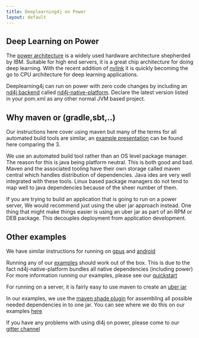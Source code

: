 ```yaml
---
title: Deeplearning4j on Power
layout: default
---
```


Deep Learning on Power 
----------------------

The [power architecture](https://en.wikipedia.org/wiki/POWER8) is a widely used hardware architecture
shepherded by IBM. Suitable for high end servers, it is a great chip architecture
for doing deep learning. With the recent addition of [nvlink](http://www.nvidia.com/object/nvlink.html)
it is quickly becoming the go to CPU architecture for deep learning applications.

Deeplearning4j can run on power with zero code changes by including an [nd4j backend](http://nd4j.org/backend.html)
called [nd4j-native-platform](http://repo1.maven.org/maven2/org/nd4j/nd4j-native-platform/). 
Declare the latest version listed in your pom.xml as any other normal JVM based project.

Why maven or (gradle,sbt,..)
-------------------------------
Our instructions here cover using maven but many of the terms for all automated build tools are similar, an [example presentation](http://www.slideshare.net/fabiofumarola1/3-maven-gradle-and-sbt) can be found here comparing the 3. 

We use an automated build tool rather than an OS level package manager. The reason for this is java being platform neutral.
This is both good and bad. Maven and the associated tooling have their own storage called maven central
which handles distribution of dependencies. Java ides are very well integrated with these tools. Linux based package
managers do not tend to map well to java dependencies because of the sheer number of them.

If you are trying to build an application that is going to run on a power server, We would recommend just using the uber jar approach instead. One thing that might make things easier is using an uber jar as part of an RPM or DEB package.
This decouples deployment from application development.

Other examples
----------------------
We have similar instructions for running on [gpus](https://deeplearning4j.org/gpu)
and [android](https://deeplearning4j.org/android)


Running any of our [examples](https://github.com/deeplearning4j/dl4j-examples) should work out of the box.
This is due to the fact nd4j-native-platform bundles all native dependencies (including power)
For more information running our examples, please see our [quickstart](http://deeplearning4j.org/quickstart)

For running on a server, it is fairly easy to use maven to create an [uber jar](http://stackoverflow.com/questions/11947037/what-is-an-uber-jar)

In our examples, we use the [maven shade plugin](https://maven.apache.org/plugins/maven-shade-plugin/)
for assembling all possible needed dependencies in to one jar. You can see where we do this on our examples
[here](https://github.com/deeplearning4j/dl4j-examples/blob/master/dl4j-examples/pom.xml#L140)


If you have any problems with using dl4j on power, please come to our [gitter channel](https://gitter.im/deeplearning4j/deeplearning4j)
